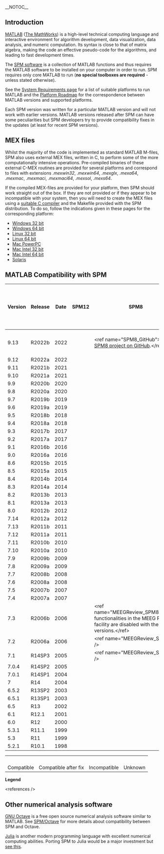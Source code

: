 \_\_NOTOC\_\_

## Introduction

[MATLAB](w:MATLAB "wikilink") ([The
MathWorks](http://www.mathworks.com/)) is a high-level technical
computing language and interactive environment for algorithm
development, data visualization, data analysis, and numeric computation.
Its syntax is close to that of matrix algebra, making the code an
effective pseudo-code for the algorithms, and leading to fast
development times.

The [SPM software](SPM "wikilink") is a collection of MATLAB functions
and thus requires the MATLAB software to be installed on your computer
in order to run. SPM requires only core MATLAB to run (**no special
toolboxes are required** - unless stated otherwise).

See the [System Requirements
page](http://www.mathworks.com/products/matlab/requirements.html) for a
list of suitable platforms to run MATLAB and the [Platform
Roadmap](http://www.mathworks.com/support/sysreq/roadmap.html) for the
correspondence between MATLAB versions and supported platforms.

Each SPM version was written for a particular MATLAB version and will
not work with earlier versions. MATLAB versions released after SPM can
have some peculiarities but SPM developers try to provide compatibility
fixes in the updates (at least for recent SPM versions).

## MEX files

Whilst the majority of the code is implemented as standard MATLAB
M-files, SPM also uses external MEX files, written in C, to perform some
of the more computationally intensive operations. Pre-compiled binaries
of these external C-MEX routines are provided for several platforms and
correspond to files with extensions *.mexwin32*, *.mexwin64*, *.mexglx*,
*.mexa64*, *.mexmac*, *.mexmaci*, *.mexmaci64*, *.mexsol*, *.mexs64*.

If the compiled MEX-files are provided for your platform, then SPM
should work straight out of the box. If they are not provided or if they
appear to be incompatible with your system, then you will need to create
the MEX files using a [suitable C
compiler](http://www.mathworks.com/support/compilers/current_release/)
and the Makefile provided with the SPM distribution. To do so, follow
the indications given in these pages for the corresponding platform:

- [Windows 32 bit](SPM/Installation_on_Windows "wikilink")
- [Windows 64 bit](SPM/Installation_on_64bit_Windows "wikilink")
- [Linux 32 bit](SPM/Installation_on_Linux "wikilink")
- [Linux 64 bit](SPM/Installation_on_64bit_Linux "wikilink")
- [Mac PowerPC](SPM/Installation_on_Mac_OS "wikilink")
- [Mac Intel 32 bit](SPM/Installation_on_Mac_OS_(Intel) "wikilink")
- [Mac Intel 64
  bit](SPM/Installation_on_64bit_Mac_OS_(Intel) "wikilink")
- [Solaris](SPM/Installation_on_SunOS "wikilink")

## MATLAB Compatibility with SPM

| Version | Release | Date | SPM12 | SPM8                                                                                                                       | SPM5 \<ref name=\"signal\"\>The [MathWorks Signal Processing Toolbox](http://www.mathworks.com/products/signal/) is required for M/EEG preprocessings (filtering, downsampling)\</ref\> | SPM2                                                                                           | SPM99                                                                                             |
|---------|---------|------|-------|----------------------------------------------------------------------------------------------------------------------------|-----------------------------------------------------------------------------------------------------------------------------------------------------------------------------------------|------------------------------------------------------------------------------------------------|---------------------------------------------------------------------------------------------------|
| 9.13    | R2022b  | 2022 |       | \<ref name=\"SPM8_GitHub\"\>See [SPM8 project on GitHub](https://github.com/spm/spm8).\</ref\>                             | \<ref name=\"SPM5_GitHub\"\>See [SPM5 project on GitHub](https://github.com/spm/spm5).\</ref\>                                                                                          | \<ref name=\"SPM2_GitHub\"\>See [SPM2 project on GitHub](https://github.com/spm/spm2).\</ref\> | \<ref name=\"SPM99_GitHub\"\>See [SPM99 project on GitHub](https://github.com/spm/spm99).\</ref\> |
| 9.12    | R2022a  | 2022 |       |                                                                                                                            |                                                                                                                                                                                         |                                                                                                |                                                                                                   |
| 9.11    | R2021b  | 2021 |       |                                                                                                                            |                                                                                                                                                                                         |                                                                                                |                                                                                                   |
| 9.10    | R2021a  | 2021 |       |                                                                                                                            |                                                                                                                                                                                         |                                                                                                |                                                                                                   |
| 9.9     | R2020b  | 2020 |       |                                                                                                                            |                                                                                                                                                                                         |                                                                                                |                                                                                                   |
| 9.8     | R2020a  | 2020 |       |                                                                                                                            |                                                                                                                                                                                         |                                                                                                |                                                                                                   |
| 9.7     | R2019b  | 2019 |       |                                                                                                                            |                                                                                                                                                                                         |                                                                                                |                                                                                                   |
| 9.6     | R2019a  | 2019 |       |                                                                                                                            |                                                                                                                                                                                         |                                                                                                |                                                                                                   |
| 9.5     | R2018b  | 2018 |       |                                                                                                                            |                                                                                                                                                                                         |                                                                                                |                                                                                                   |
| 9.4     | R2018a  | 2018 |       |                                                                                                                            |                                                                                                                                                                                         |                                                                                                |                                                                                                   |
| 9.3     | R2017b  | 2017 |       |                                                                                                                            |                                                                                                                                                                                         |                                                                                                |                                                                                                   |
| 9.2     | R2017a  | 2017 |       |                                                                                                                            |                                                                                                                                                                                         |                                                                                                |                                                                                                   |
| 9.1     | R2016b  | 2016 |       |                                                                                                                            |                                                                                                                                                                                         |                                                                                                |                                                                                                   |
| 9.0     | R2016a  | 2016 |       |                                                                                                                            |                                                                                                                                                                                         |                                                                                                |                                                                                                   |
| 8.6     | R2015b  | 2015 |       |                                                                                                                            |                                                                                                                                                                                         |                                                                                                |                                                                                                   |
| 8.5     | R2015a  | 2015 |       |                                                                                                                            |                                                                                                                                                                                         |                                                                                                |                                                                                                   |
| 8.4     | R2014b  | 2014 |       |                                                                                                                            |                                                                                                                                                                                         |                                                                                                |                                                                                                   |
| 8.3     | R2014a  | 2014 |       |                                                                                                                            |                                                                                                                                                                                         |                                                                                                |                                                                                                   |
| 8.2     | R2013b  | 2013 |       |                                                                                                                            |                                                                                                                                                                                         |                                                                                                |                                                                                                   |
| 8.1     | R2013a  | 2013 |       |                                                                                                                            |                                                                                                                                                                                         |                                                                                                |                                                                                                   |
| 8.0     | R2012b  | 2012 |       |                                                                                                                            |                                                                                                                                                                                         |                                                                                                |                                                                                                   |
| 7.14    | R2012a  | 2012 |       |                                                                                                                            |                                                                                                                                                                                         |                                                                                                |                                                                                                   |
| 7.13    | R2011b  | 2011 |       |                                                                                                                            |                                                                                                                                                                                         |                                                                                                |                                                                                                   |
| 7.12    | R2011a  | 2011 |       |                                                                                                                            |                                                                                                                                                                                         |                                                                                                |                                                                                                   |
| 7.11    | R2010b  | 2010 |       |                                                                                                                            |                                                                                                                                                                                         |                                                                                                |                                                                                                   |
| 7.10    | R2010a  | 2010 |       |                                                                                                                            |                                                                                                                                                                                         |                                                                                                |                                                                                                   |
| 7.9     | R2009b  | 2009 |       |                                                                                                                            |                                                                                                                                                                                         |                                                                                                |                                                                                                   |
| 7.8     | R2009a  | 2009 |       |                                                                                                                            |                                                                                                                                                                                         |                                                                                                |                                                                                                   |
| 7.7     | R2008b  | 2008 |       |                                                                                                                            |                                                                                                                                                                                         |                                                                                                |                                                                                                   |
| 7.6     | R2008a  | 2008 |       |                                                                                                                            |                                                                                                                                                                                         |                                                                                                |                                                                                                   |
| 7.5     | R2007b  | 2007 |       |                                                                                                                            |                                                                                                                                                                                         |                                                                                                |                                                                                                   |
| 7.4     | R2007a  | 2007 |       |                                                                                                                            |                                                                                                                                                                                         |                                                                                                |                                                                                                   |
| 7.3     | R2006b  | 2006 |       | \<ref name=\"MEEGReview_SPM8\"\>Some functionalities in the MEEG Review facility are disabled with these versions.\</ref\> |                                                                                                                                                                                         |                                                                                                |                                                                                                   |
| 7.2     | R2006a  | 2006 |       | \<ref name=\"MEEGReview_SPM8\" /\>                                                                                         |                                                                                                                                                                                         |                                                                                                |                                                                                                   |
| 7.1     | R14SP3  | 2005 |       | \<ref name=\"MEEGReview_SPM8\" /\>                                                                                         |                                                                                                                                                                                         |                                                                                                |                                                                                                   |
| 7.0.4   | R14SP2  | 2005 |       |                                                                                                                            |                                                                                                                                                                                         |                                                                                                |                                                                                                   |
| 7.0.1   | R14SP1  | 2004 |       |                                                                                                                            |                                                                                                                                                                                         |                                                                                                |                                                                                                   |
| 7       | R14     | 2004 |       |                                                                                                                            |                                                                                                                                                                                         |                                                                                                |                                                                                                   |
| 6.5.2   | R13SP2  | 2003 |       |                                                                                                                            |                                                                                                                                                                                         |                                                                                                |                                                                                                   |
| 6.5.1   | R13SP1  | 2003 |       |                                                                                                                            |                                                                                                                                                                                         |                                                                                                |                                                                                                   |
| 6.5     | R13     | 2002 |       |                                                                                                                            |                                                                                                                                                                                         |                                                                                                |                                                                                                   |
| 6.1     | R12.1   | 2001 |       |                                                                                                                            |                                                                                                                                                                                         |                                                                                                |                                                                                                   |
| 6.0     | R12     | 2000 |       |                                                                                                                            |                                                                                                                                                                                         |                                                                                                |                                                                                                   |
| 5.3.1   | R11.1   | 1999 |       |                                                                                                                            |                                                                                                                                                                                         |                                                                                                |                                                                                                   |
| 5.3     | R11     | 1999 |       |                                                                                                                            |                                                                                                                                                                                         |                                                                                                |                                                                                                   |
| 5.2.1   | R10.1   | 1998 |       |                                                                                                                            |                                                                                                                                                                                         |                                                                                                |                                                                                                   |

|            |                      |              |         |
|------------|----------------------|--------------|---------|
| &nbsp;     | &nbsp;               | &nbsp;       | &nbsp;  |
| Compatible | Compatible after fix | Incompatible | Unknown |

**Legend**

\<references /\>

## Other numerical analysis software

[GNU Octave](https://www.octave.org/) is a free open source numerical
analysis software similar to MATLAB. See
[SPM/Octave](SPM/Octave "wikilink") for more details about compatibility
between SPM and Octave.

[Julia](https://julialang.org/) is another modern programming language
with excellent numerical computing abilities. Porting SPM to Julia would
be a major investment but [see this](SPM/Julia "wikilink").
